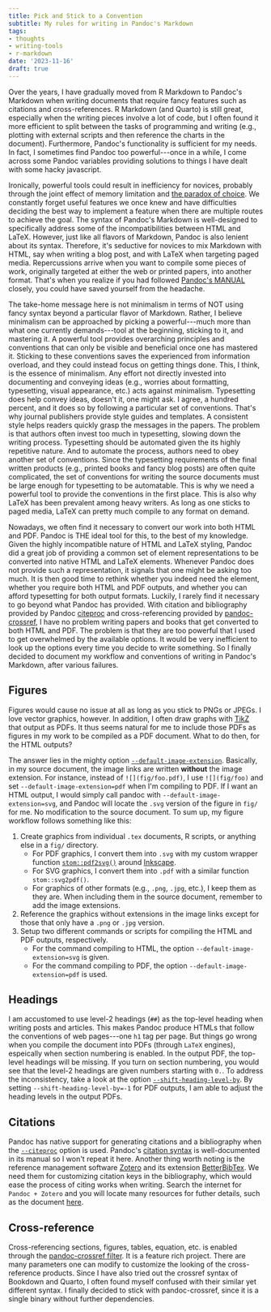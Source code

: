 ```yaml
---
title: Pick and Stick to a Convention
subtitle: My rules for writing in Pandoc's Markdown
tags:
- thoughts
- writing-tools
- r-markdown
date: '2023-11-16'
draft: true
---
```



Over the years, I have gradually moved from R Markdown to Pandoc's Markdown when writing documents that require fancy features such as citations and cross-references. R Markdown (and Quarto) is still great, especially when the writing pieces involve a lot of code, but I often found it more efficient to split between the tasks of programming and writing (e.g., plotting with external scripts and then reference the charts in the document). Furthermore, Pandoc's functionality is sufficient for my needs. In fact, I sometimes find Pandoc too powerful---once in a while, I come across some Pandoc variables providing solutions to things I have dealt with some hacky javascript.

Ironically, powerful tools could result in inefficiency for novices, probably through the joint effect of memory limitation and [the paradox of choice](https://en.wikipedia.org/wiki/The_Paradox_of_Choice). We constantly forget useful features we once knew and have difficulties deciding the best way to implement a feature when there are multiple routes to achieve the goal. The syntax of Pandoc's Markdown is well-designed to specifically address some of the incompatibilities between HTML and LaTeX. However, just like all flavors of Markdown, Pandoc is also lenient about its syntax. Therefore, it's seductive for novices to mix Markdown with HTML, say when writing a blog post, and with LaTeX when targeting paged media. Repercussions arrive when you want to compile some pieces of work, originally targeted at either the web or printed papers, into another format. That's when you realize if you had followed [Pandoc's MANUAL](https://pandoc.org/MANUAL.html) closely, you could have saved yourself from the headache.

The take-home message here is not minimalism in terms of NOT using fancy syntax beyond a particular flavor of Markdown. Rather, I believe minimalism can be approached by picking a powerful---much more than what one currently demands---tool at the beginning, sticking to it, and mastering it. A powerful tool provides overarching principles and conventions that can only be visible and beneficial once one has mastered it. Sticking to these conventions saves the experienced from information overload, and they could instead focus on getting things done. This, I think, is the essence of minimalism. Any effort not directly invested into documenting and conveying ideas (e.g., worries about formatting, typesetting, visual appearance, etc.) acts against minimalism. Typesetting does help convey ideas, doesn't it, one might ask. I agree, a hundred percent, and it does so by following a particular set of conventions. That's why journal publishers provide style guides and templates. A consistent style helps readers quickly grasp the messages in the papers. The problem is that authors often invest too much in typesetting, slowing down the writing process. Typesetting should be automated given the its highly repetitive nature. And to automate the process, authors need to obey another set of conventions. Since the typesetting requirements of the final written products (e.g., printed books and fancy blog posts) are often quite complicated, the set of conventions for writing the source documents must be large enough for typesetting to be automatable. This is why we need a powerful tool to provide the conventions in the first place. This is also why LaTeX has been prevalent among heavy writers. As long as one sticks to paged media, LaTeX can pretty much compile to any format on demand.

Nowadays, we often find it necessary to convert our work into both HTML and PDF. Pandoc is THE ideal tool for this, to the best of my knowledge. Given the highly incompatible nature of HTML and LaTeX styling, Pandoc did a great job of providing a common set of element representations to be converted into native HTML and LaTeX elements. Whenever Pandoc does not provide such a representation, it signals that one might be asking too much. It is then good time to rethink whether you indeed need the element, whether you require both HTML and PDF outputs, and whether you can afford typesetting for both output formats. Luckily, I rarely find it necessary to go beyond what Pandoc has provided. With citation and bibliography provided by Pandoc [citeproc](https://pandoc.org/MANUAL.html#citations) and cross-referencing provided by [pandoc-crossref](https://github.com/lierdakil/pandoc-crossref), I have no problem writing papers and books that get converted to both HTML and PDF. The problem is that they are too powerful that I used to get overwhelmed by the available options. It would be very inefficient to look up the options every time you decide to write something. So I finally decided to document my workflow and conventions of writing in Pandoc's Markdown, after various failures.


Figures
-------

Figures would cause no issue at all as long as you stick to PNGs or JPEGs. I love vector graphics, however. In addition, I often draw graphs with [TikZ](https://en.wikipedia.org/wiki/PGF/TikZ) that output as PDFs. It thus seems natural for me to include those PDFs as figures in my work to be compiled as a PDF document. What to do then, for the HTML outputs?

The answer lies in the mighty option [`--default-image-extension`](https://pandoc.org/MANUAL.html#option--default-image-extension). Basically, in my source document, the image links are written **without** the image extension. For instance, instead of `![](fig/foo.pdf)`, I use `![](fig/foo)` and set `--default-image-extension=pdf` when I'm compiling to PDF. If I want an HTML output, I would simply call pandoc with `--default-image-extension=svg`, and Pandoc will locate the `.svg` version of the figure in `fig/` for me. No modification to the source document. To sum up, my figure workflow follows something like this:

1. Create graphics from individual `.tex` documents, R scripts, or anything else in a `fig/` directory.
    - For PDF graphics, I convert them into `.svg` with my custom wrapper function [`stom::pdf2svg()`](https://yongfu.name/stom/reference/pdf2png.html) around [Inkscape](https://inkscape.org).
    - For SVG graphics, I convert them into `.pdf` with a similar function `stom::svg2pdf()`.
    - For graphics of other formats (e.g., `.png`, `.jpg`, etc.), I keep them as they are. When including them in the source document, remember to add the image extensions.
2. Reference the graphics without extensions in the image links except for those that only have a `.png` or `.jpg` version.
3. Setup two different commands or scripts for compiling the HTML and PDF outputs, respectively.
    - For the command compiling to HTML, the option `--default-image-extension=svg` is given.
    - For the command compiling to PDF, the option `--default-image-extension=pdf` is used.


Headings
--------

I am accustomed to use level-2 headings (`##`) as the top-level heading when writing posts and articles. This makes Pandoc produce HTMLs that follow the conventions of web pages---one `h1` tag per page. But things go wrong when you compile the document into PDFs (through `LaTeX` engines), espeically when section numbering is enabled. In the output PDF, the top-level headings will be missing. If you turn on section numbering, you would see that the level-2 headings are given numbers starting with `0.`. To address the inconsistency, take a look at the option [`--shift-heading-level-by`](https://pandoc.org/MANUAL.html#option--shift-heading-level-by). By setting `--shift-heading-level-by=-1` for PDF outputs, I am able to adjust the heading levels in the output PDFs.


Citations
---------

Pandoc has native support for generating citations and a bibliography when the [`--citeproc`](https://pandoc.org/MANUAL.html#citations) option is used. Pandoc's [citation syntax](https://pandoc.org/MANUAL.html#citation-syntax) is well-documented in its manual so I won't repeat it here. Another thing worth noting is the reference management software [Zotero](https://www.zotero.org) and its extension [BetterBibTex](https://github.com/retorquere/zotero-better-bibtex). We need them for customizing citation keys in the bibliography, which would ease the process of citing works when writing. Search the internet for `Pandoc + Zotero` and you will locate many resources for futher details, such as the document [here](https://github.com/laderast/magic-of-markdown/blob/master/pandoc-zotero/notes.md).


Cross-reference
---------------

Cross-referencing sections, figures, tables, equation, etc. is enabled through the [pandoc-crossref filter](https://github.com/lierdakil/pandoc-crossref). It is a feature rich project. There are many parameters one can modify to customize the looking of the cross-reference products. Since I have also tried out the crossref syntax of Bookdown and Quarto, I often found myself confused with their similar yet different syntax. I finally decided to stick with pandoc-crossref, since it is a single binary without further dependencies.


<!-- 
Cross-ref (before citeproc)
Smallcaps
 -->